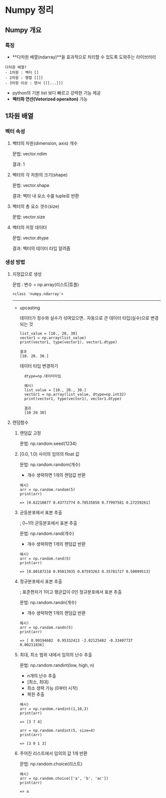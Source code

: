 # Numpy 정리

## Numpy 개요

### 특징
- **다차원 배열(ndarray)**을 효과적으로 처리할 수 있도록 도와주는 라이브러리
```
다차원 배열?
- 1차원 : 벡터 []
- 2차원 : 행렬 [[]]
- 3차원 이상 : 텐서 [[[...]]]
```
- python의 기본 list 보다 빠르고 강력한 기능 제공
- **벡터화 연산(Vetorized operaiton)** 가능

## 1차원 배열

### 벡터 속성

1. 벡터의 차원(dimension, axis) 개수

    문법: vector.ndim
    
    결과: 1

2. 벡터의 각 차원의 크기(shape) 

    문법: vector.shape
    
    결과: 벡터 내 요소 수를 tuple로 반환

3. 벡터의 총 요소 갯수(size)

    문법: vector.size

4. 벡터의 저장 데이터

    문법: vector.dtype
    
    결과: 벡터의 데이터 타입 알려줌 

### 생성 방법

1. 지정값으로 생성

    문법 : 변수 = np.array(리스트|튜플)
    ```
    <class 'numpy.ndarray'>
    ```
    --------------
    - upcasting

        데이터가 정수와 실수가 섞여있으면.. 자동으로 큰 데이터 타입(실수)으로 변경되는 것
        ```
        list_value = [10., 20, 30]
        vector1 = np.array(list_value)
        print(vector1, type(vector1), vector1.dtype)

        결과
        [10. 20. 30.]
        ```
        데이터 타입 변경하기
        
            dtype=np.데이터타입
            
            예시)
            list_value = [10., 20., 30.]
            vector1 = np.array(list_value, dtype=np.int32)
            print(vector1, type(vector1), vector1.dtype)

            결과
            [10 20 30]

2. 랜덤함수

    1. 랜덤값 고정

        문법: np.random.seed(1234)

    2. [0.0, 1.0) 사이의 임의의 float 값

        문법: np.random.random(개수)

        * 개수 생략하면 1개의 랜덤값 반환

        ```
        예시)
        arr = np.random.random(5)
        print(arr)
        
        => [0.62210877 0.43772774 0.78535858 0.77997581 0.27259261]
        ```

    3. 균등분포에서 표본 추출

        ; 0~1의 균등분포에서 표본 추출

        문법: np.random.rand(개수)

        * 개수 생략하면 1개의 랜덤값 반환
        ```
        예시)
        arr = np.random.rand(5)
        print(arr)
        
        => [0.80187218 0.95813935 0.87593263 0.35781727 0.50099513]
        ```

    4. 정규분포에서 표본 추출

        ; 표준편차가 1이고 평균값이 0인 정규분포에서 표본 추출

        문법: np.random.randn(개수)

        * 개수 생략하면 1개의 랜덤값 반환
        ```
        예시)
        arr = np.random.randn(5)
        print(arr)
        
        => [ 0.99194602  0.95332413 -2.02125482 -0.33407737  0.00211836]
        ```
    
    5. 최대, 최소 범위 내에서 임의의 난수 추출

        문법: np.random.randint(low, high, n)

        * n개의 난수 추출
        * [최소, 최대)
        * 최소 생략 가능 (0부터 시작)
        * 복원 추출
        ```
        예시)
        arr = np.random.randint(1,10,3)
        print(arr)
        
        => [3 7 4]

        arr = np.random.randint(5, size=4)
        print(arr)
        
        => [3 0 1 3]
        ```

    6. 주어진 리스트에서 임의의 값 1개 반환

        문법: np.random.choice(리스트)

        ```
        예시)
        arr = np.random.choice(['a', 'b', 'ac'])
        print(arr)
        
        => a
        ```